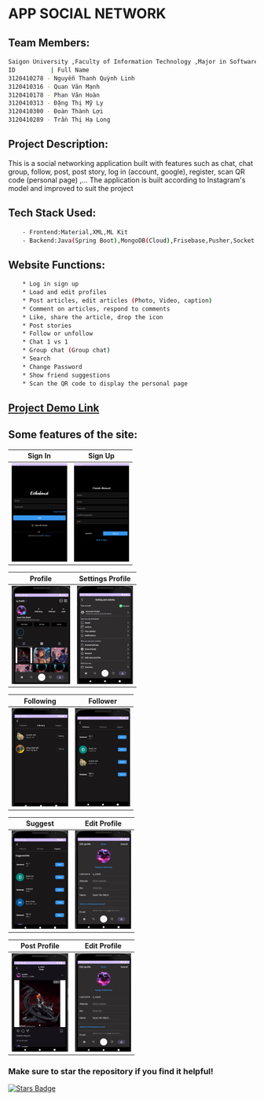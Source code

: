 # APP SOCIAL NETWORK
## Team  Members:
```bash
Saigon University ,Faculty of Information Technology ,Major in Software Engineering
ID          | Full Name
3120410278 - Nguyễn Thanh Quỳnh Linh
3120410316 - Quan Văn Mạnh
3120410178 - Phan Văn Hoàn
3120410313 - Đặng Thị Mỹ Ly
3120410300 - Đoàn Thành Lợi
3120410289 - Trần Thị Hạ Long
```
## Project Description:
This is a social networking application built with features such as chat, chat group, follow, post, post story, log in (account, google), register, scan QR code (personal page) ,... The application is built according to Instagram's model and improved to suit the project
## Tech Stack Used:
```bash
    - Frontend:Material,XML,ML Kit 
    - Backend:Java(Spring Boot),MongoDB(Cloud),Frisebase,Pusher,Socket,Retrofit2,Glide
```
## Website Functions:
```bash
    * Log in sign up
    * Load and edit profiles
    * Post articles, edit articles (Photo, Video, caption)
    * Comment on articles, respond to comments
    * Like, share the article, drop the icon
    * Post stories
    * Follow or unfollow
    * Chat 1 vs 1
    * Group chat (Group chat)
    * Search
    * Change Password
    * Show friend suggestions
    * Scan the QR code to display the personal page
```
## [Project Demo Link]([https://www.youtube.com/watch?v=20o8wvX0VQw](https://youtu.be/2TR-u_WX7tU?si=1MO8wxxKaDUzIFDO))
## Some features of the site:
Sign In                   |                   Sign Up
:---------------------------------:        |      :------------------------------:
<img src="./Frontend/app/src/assets/login.png" height="200">  | <img src="./Frontend/app/src/assets/signup.png" height="200">

Profile                   |                   Settings Profile
:---------------------------------:        |      :------------------------------:
<img src="./Frontend/app/src/assets/Profile.jpg" height="200">  | <img src="./Frontend/app/src/assets/SettingsProfile.jpg" height="200">

Following                   |                   Follower
:---------------------------------:        |      :------------------------------:
<img src="./Frontend/app/src/assets/Following.jpg" height="200">  | <img src="./Frontend/app/src/assets/Follower.jpg" height="200">

Suggest                   |                   Edit Profile
:---------------------------------:        |      :------------------------------:
<img src="./Frontend/app/src/assets/Suggest.jpg" height="200">  | <img src="./Frontend/app/src/assets/EditProfile.jpg" height="200">

Post Profile                   |                   Edit Profile
:---------------------------------:        |      :------------------------------:
<img src="./Frontend/app/src/assets/postProfile.jpg" height="200">  | <img src="./Frontend/app/src/assets/EditProfile.jpg" height="200">

### Make sure to star the repository if you find it helpful!
<a href="https://github.com/Qmanh1804/AppSocialNetwork/stargazers"><img src="https://img.shields.io/github/stars/Qmanh1804/AppSocialNetwork?color=yellow" alt="Stars Badge"/></a>
